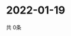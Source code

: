 # 2022-01-19
  共 0条

  <!-- BEGIN -->
  <!-- 最后更新时间Wed Jan 19 2022 22:03:29 GMT+0000 (Coordinated Universal Time) -->
  
  <!-- END -->
  
  
